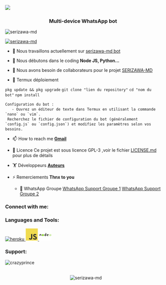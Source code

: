 ![](https://github.com/serizawa-md/rieur.gif)
<h3 align="center">Multi-device WhatsApp bot</h3>

<p align="left"> <img src="https://komarev.com/ghpvc/?username=serizawa-md&label=Profile%20views&color=0e75b6&style=flat" alt="serizawa-md" /> </p>

<p align="left"> <a href="https://github.com/ryo-ma/github-profile-trophy"><img src="https://github-profile-trophy.vercel.app/?username=serizawa-md" alt="serizawa-md" /></a> </p>

- 🔭 Nous travaillons actuellement sur [serizawa-md bot](https://chat.whatsapp.com/DxOBjdHLovEJQhwRDXPow3)

- 🌱 Nous débutons dans le coding **Node JS, Python...**

- 🤝 Nous avons besoin de collaborateurs pour le projet  [SERIZAWA-MD](https://github.com/serizawa-md)

- 💬 Termux déploiement

`pkg update && pkg upgrade`
`git clone "lien du repository"`
`cd "nom du bot"`
`npm install`
```
Configuration du bot :
   - Ouvrez un éditeur de texte dans Termux en utilisant la commande `nano` ou `vim`.
 Recherchez le fichier de configuration du bot (généralement `config.js` ou `config.json`) et modifiez les paramètres selon vos besoins.
```
- 📫 How to reach me
[**Gmail**](francisvoufo@gmail.com)

- 📄 Licence
  Ce projet est sous licence GPL-3 ,voir le fichier [LICENSE.md](LICENSE.md) pour plus de détails

- 🏋️ Développeurs
  [**Auteurs**](https://github.com/PurpleBooth)
  
- ⚡ Remerciements
  **Thnx to you**

  - 📝 WhatsApp Groupe
    [WhatsApp Support Groupe 1](https://chat.whatsapp.com/B9nJSr7omFPKhXoPfzgQoq)
    [WhatsApp Support Groupe 2](https://chat.whatsapp.com/BoTs9plLd9A0vQjDLgCwKR)

<h3 align="left">Connect with me:</h3>
<p align="left">
</p>

<h3 align="left">Languages and Tools:</h3>
<p align="left"> <a href="https://heroku.com" target="_blank" rel="noreferrer"> <img src="https://www.vectorlogo.zone/logos/heroku/heroku-icon.svg" alt="heroku" width="40" height="40"/> </a> <a href="https://developer.mozilla.org/en-US/docs/Web/JavaScript" target="_blank" rel="noreferrer"> <img src="https://raw.githubusercontent.com/devicons/devicon/master/icons/javascript/javascript-original.svg" alt="javascript" width="40" height="40"/> </a> <a href="https://nodejs.org" target="_blank" rel="noreferrer"> <img src="https://raw.githubusercontent.com/devicons/devicon/master/icons/nodejs/nodejs-original-wordmark.svg" alt="nodejs" width="40" height="40"/> </a> </p>

<h3 align="left">Support:</h3>
<p><a href="https://www.buymeacoffee.com/crazyprince"> <img align="left" src="https://cdn.buymeacoffee.com/buttons/v2/default-yellow.png" height="50" width="210" alt="crazyprince" /></a></p><br><br>

<p><img align="center" src="https://github-readme-streak-stats.herokuapp.com/?user=serizawa-md&" alt="serizawa-md" /></p>
